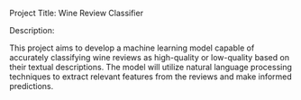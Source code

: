 Project Title: Wine Review Classifier

Description:

This project aims to develop a machine learning model capable of accurately classifying wine reviews as high-quality or low-quality based on their textual descriptions. The model will utilize natural language processing techniques to extract relevant features from the reviews and make informed predictions.
